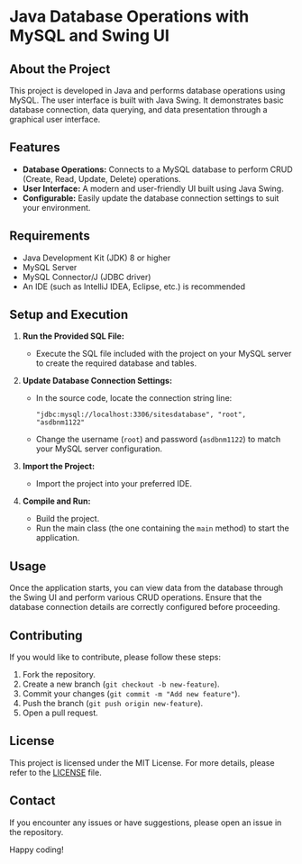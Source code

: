 # Java Database Operations with MySQL and Swing UI

## About the Project

This project is developed in Java and performs database operations using MySQL. The user interface is built with Java Swing. It demonstrates basic database connection, data querying, and data presentation through a graphical user interface.

## Features

- **Database Operations:** Connects to a MySQL database to perform CRUD (Create, Read, Update, Delete) operations.
- **User Interface:** A modern and user-friendly UI built using Java Swing.
- **Configurable:** Easily update the database connection settings to suit your environment.

## Requirements

- Java Development Kit (JDK) 8 or higher
- MySQL Server
- MySQL Connector/J (JDBC driver)
- An IDE (such as IntelliJ IDEA, Eclipse, etc.) is recommended

## Setup and Execution

1. **Run the Provided SQL File:**
   - Execute the SQL file included with the project on your MySQL server to create the required database and tables.

2. **Update Database Connection Settings:**
   - In the source code, locate the connection string line:
     ```
     "jdbc:mysql://localhost:3306/sitesdatabase", "root", "asdbnm1122"
     ```
   - Change the username (`root`) and password (`asdbnm1122`) to match your MySQL server configuration.

3. **Import the Project:**
   - Import the project into your preferred IDE.

4. **Compile and Run:**
   - Build the project.
   - Run the main class (the one containing the `main` method) to start the application.

## Usage

Once the application starts, you can view data from the database through the Swing UI and perform various CRUD operations. Ensure that the database connection details are correctly configured before proceeding.

## Contributing

If you would like to contribute, please follow these steps:
1. Fork the repository.
2. Create a new branch (`git checkout -b new-feature`).
3. Commit your changes (`git commit -m "Add new feature"`).
4. Push the branch (`git push origin new-feature`).
5. Open a pull request.

## License

This project is licensed under the MIT License. For more details, please refer to the [LICENSE](LICENSE) file.

## Contact

If you encounter any issues or have suggestions, please open an issue in the repository.

Happy coding!
